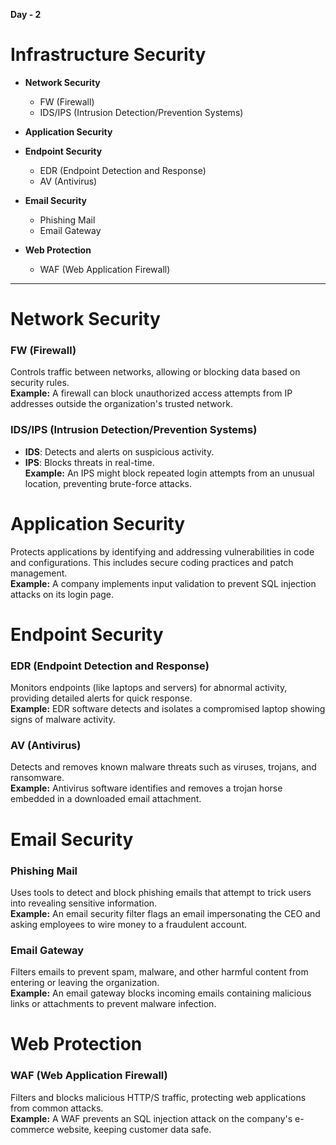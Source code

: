 <b> Day - 2</b> <br>
# Infrastructure Security

- **Network Security**
  - FW (Firewall)
  - IDS/IPS (Intrusion Detection/Prevention Systems)

- **Application Security**

- **Endpoint Security**
  - EDR (Endpoint Detection and Response)
  - AV (Antivirus)

- **Email Security**
  - Phishing Mail
  - Email Gateway

- **Web Protection**
  - WAF (Web Application Firewall)

----------------------------------------------------------------------------------------------------------------------------
# Network Security

### FW (Firewall)
Controls traffic between networks, allowing or blocking data based on security rules.  
**Example:** A firewall can block unauthorized access attempts from IP addresses outside the organization's trusted network.

### IDS/IPS (Intrusion Detection/Prevention Systems)
- **IDS**: Detects and alerts on suspicious activity.
- **IPS**: Blocks threats in real-time.  
**Example:** An IPS might block repeated login attempts from an unusual location, preventing brute-force attacks.

# Application Security

Protects applications by identifying and addressing vulnerabilities in code and configurations. This includes secure coding practices and patch management.  
**Example:** A company implements input validation to prevent SQL injection attacks on its login page.

# Endpoint Security

### EDR (Endpoint Detection and Response)
Monitors endpoints (like laptops and servers) for abnormal activity, providing detailed alerts for quick response.  
**Example:** EDR software detects and isolates a compromised laptop showing signs of malware activity.

### AV (Antivirus)
Detects and removes known malware threats such as viruses, trojans, and ransomware.  
**Example:** Antivirus software identifies and removes a trojan horse embedded in a downloaded email attachment.

# Email Security

### Phishing Mail
Uses tools to detect and block phishing emails that attempt to trick users into revealing sensitive information.  
**Example:** An email security filter flags an email impersonating the CEO and asking employees to wire money to a fraudulent account.

### Email Gateway
Filters emails to prevent spam, malware, and other harmful content from entering or leaving the organization.  
**Example:** An email gateway blocks incoming emails containing malicious links or attachments to prevent malware infection.

# Web Protection

### WAF (Web Application Firewall)
Filters and blocks malicious HTTP/S traffic, protecting web applications from common attacks.  
**Example:** A WAF prevents an SQL injection attack on the company's e-commerce website, keeping customer data safe.
